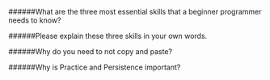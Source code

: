 ######What are the three most essential skills that a beginner programmer needs to know?


######Please explain these three skills in your own words.


######Why do you need to not copy and paste?


######Why is Practice and Persistence important?

